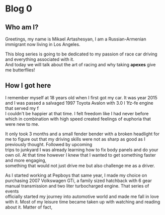 # Blog 0

## Who am I?

Greetings, my name is Mikael Artashesyan, I am a Russian-Armenian immigrant now living in Los Angeles.  

This blog series is going to be dedicated to my passion of race car driving and everything associated with it.  
And today we will talk about the art of racing and why taking **apexes** give me butterflies!  


## How I got here

I remember myself at 18 years old when I first got my car. It was year 2015 and I was passed a salvaged 1997 Toyota Avalon with 3.0 l 1fz-fe engine that served my f  
I couldn't be happier at that time. I felt freedom like I had never before which in combination with high speed created feelings of euphoria that were new to me.  

It only took 3 months and a small fender bender with a broken headlight for me to figure out that my driving skills were not as sharp as good as I previously thought. Followed by upcoming  
trips to junkyard I was already learning how to fix body panels and do your own oil. At that time however I knew that I wanted to get something faster and more engaging,  
something that would not just drive me but also challenge me as a driver.

As I started working at Pepboys that same year, I made my choice on purchasing 2007 Volkswagen GTi, a family sized hatchback with 6 gear manual transmission and two liter turbocharged engine. That series of events  
officially started my journey into automotive world and made me fall in love with it.
Most of my leisure time became taken up with watching and reading about it. Matter of fact, 
